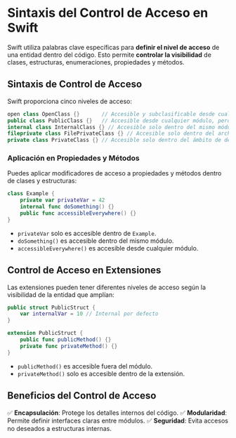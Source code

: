 # Sintaxis del Control de Acceso en Swift

Swift utiliza palabras clave específicas para **definir el nivel de acceso** de una entidad dentro del código. Esto permite **controlar la visibilidad** de clases, estructuras, enumeraciones, propiedades y métodos.

## Sintaxis de Control de Acceso
Swift proporciona cinco niveles de acceso:

```swift
open class OpenClass {}       // Accesible y subclasificable desde cualquier módulo
public class PublicClass {}   // Accesible desde cualquier módulo, pero no subclasificable
internal class InternalClass {} // Accesible solo dentro del mismo módulo (por defecto)
fileprivate class FilePrivateClass {} // Accesible solo dentro del archivo fuente
private class PrivateClass {} // Accesible solo dentro del ámbito de declaración
```

### Aplicación en Propiedades y Métodos
Puedes aplicar modificadores de acceso a propiedades y métodos dentro de clases y estructuras:

```swift
class Example {
    private var privateVar = 42
    internal func doSomething() {}
    public func accessibleEverywhere() {}
}
```

- `privateVar` solo es accesible dentro de `Example`.
- `doSomething()` es accesible dentro del mismo módulo.
- `accessibleEverywhere()` es accesible desde cualquier módulo.

## Control de Acceso en Extensiones
Las extensiones pueden tener diferentes niveles de acceso según la visibilidad de la entidad que amplían:

```swift
public struct PublicStruct {
    var internalVar = 10 // Internal por defecto
}

extension PublicStruct {
    public func publicMethod() {}
    private func privateMethod() {}
}
```

- `publicMethod()` es accesible fuera del módulo.
- `privateMethod()` solo es accesible dentro de la extensión.

## Beneficios del Control de Acceso
✅ **Encapsulación**: Protege los detalles internos del código.
✅ **Modularidad**: Permite definir interfaces claras entre módulos.
✅ **Seguridad**: Evita accesos no deseados a estructuras internas.

